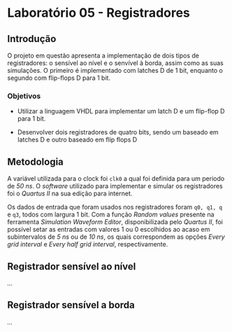 # Laboratório 05 - Registradores

## Introdução

O projeto em questão apresenta a implementação de dois tipos de registradores: o sensível ao nível e o senvível à borda, assim como as suas simulações. O primeiro é implementado com latches D de 1 bit, enquanto o segundo com flip-flops D para 1 bit.


### Objetivos

- Utilizar a linguagem VHDL para implementar um latch D e um flip-flop D para 1 bit.

- Desenvolver dois registradores de quatro bits, sendo um baseado em latches D e outro baseado em flip flops D

## Metodologia

A variável utilizada para o clock foi `clk0` a qual foi definida para um periodo de *50 ns*. O *software* utilizado para implementar e simular os registradores foi o *Quartus II* na sua edição para internet.

Os dados de entrada que foram usados nos registradores foram `q0, q1, q` e `q3`, todos com largura 1 bit. Com a função *Random values* presente na ferramenta *Simulation Waveform Editor*, disponibilizada pelo *Quartus II*, foi possível setar as entradas com valores 1 ou 0 escolhidos ao acaso em subintervalos de *5 ns* ou de *10 ns*, os quais correspondem as opções *Every grid interval* e *Every half grid interval*, respectivamente.

## Registrador sensível ao nível

*...*

## Registrador sensível a borda

*...*